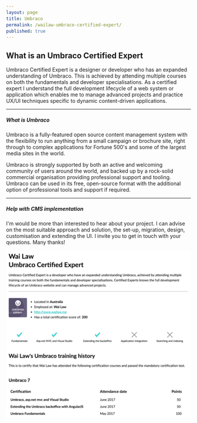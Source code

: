 ```yaml
---
layout: page
title: Umbraco
permalink: /wailaw-umbraco-certified-expert/
published: true
---
```


## What is an Umbraco Certified Expert

Umbraco Certified Expert is a designer or developer who has an expanded understanding of Umbraco. This is achieved by attending multiple courses on both the fundamentals and developer specialisations. As a certified expert I understand the full development lifecycle of a web system or application which enables me to manage advanced projects and practice UX/UI techniques specific to dynamic content-driven applications.

---

##### What is Umbraco

Umbraco is a fully-featured open source content management system with the flexibility to run anything from a small campaign or brochure site, right through to complex applications for Fortune 500's and some of the largest media sites in the world.

Umbraco is strongly supported by both an active and welcoming community of users around the world, and backed up by a rock-solid commercial organisation providing professional support and tooling. Umbraco can be used in its free, open-source format with the additional option of professional tools and support if required.

---

##### Help with CMS implementation

I'm would be more than interested to hear about your project. I can advise on the most suitable approach and solution, the set-up, migration, design, customisation and extending the UI. I invite you to get in touch with your questions. Many thanks!

![Umbraco Certified Expert](/images/work/umbraco-certificate-wailaw.png)
